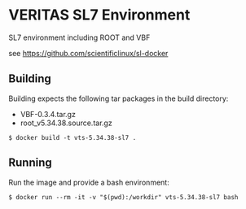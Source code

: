 # VERITAS SL7 Environment

SL7 environment including ROOT and VBF

see https://github.com/scientificlinux/sl-docker

## Building

Building expects the following tar packages in the build directory:
- VBF-0.3.4.tar.gz
- root_v5.34.38.source.tar.gz 

```
$ docker build -t vts-5.34.38-sl7 .
```

## Running

Run the image and provide a bash environment:

```
$ docker run --rm -it -v "$(pwd):/workdir" vts-5.34.38-sl7 bash
```

